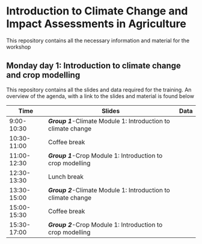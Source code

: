 # Introduction to Climate Change and Impact Assessments in Agriculture
This repository contains all the necessary information and material for the workshop
## Monday day 1: Introduction to climate change and crop modelling
This repository contains all the slides and data required for the training. An overview of the agenda, with a link to the slides and material is found below

| Time        | Slides                                             | Data |
|-------------|----------------------------------------------------|------|
| 9:00-10:30  | ***Group 1***-Climate Module 1: Introduction to   climate change |      |
| 10:30-11:00 | Coffee break                                       |      |
| 11:00-12:30 | ***Group 1***-Crop Module 1: Introduction to crop   modelling    |      |
| 12:30-13:30 | Lunch break                                        |      |
| 13:30-15:00 | ***Group 2***-Climate Module 1: Introduction to   climate change |      |
| 15:00-15:30 | Coffee break                                       |      |
| 15:30-17:00 | ***Group 2***-Crop Module 1: Introduction to crop   modelling    |      |

